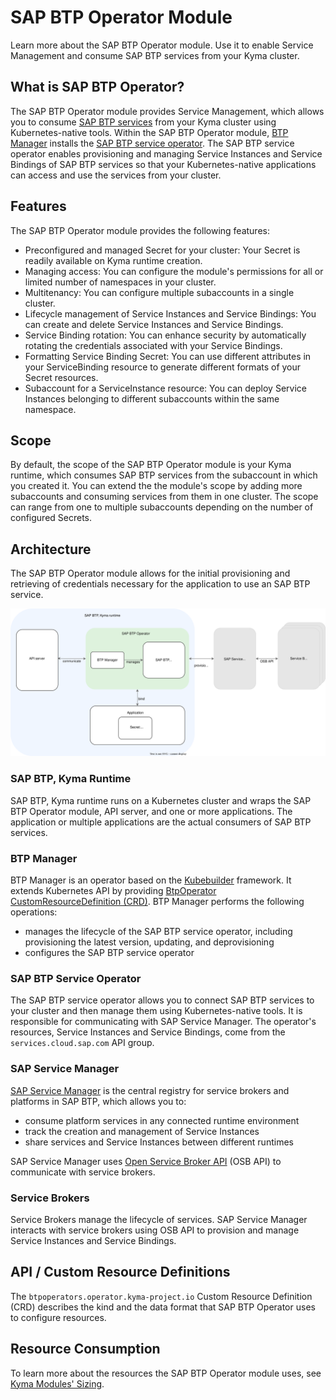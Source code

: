 # SAP BTP Operator Module

Learn more about the SAP BTP Operator module. Use it to enable Service Management and consume SAP BTP services from your Kyma cluster.

## What is SAP BTP Operator?

The SAP BTP Operator module provides Service Management, which allows you to consume [SAP BTP services](https://discovery-center.cloud.sap/protected/index.html#/viewServices) from your Kyma cluster using Kubernetes-native tools.
Within the SAP BTP Operator module, [BTP Manager](https://github.com/kyma-project/btp-manager) installs the [SAP BTP service operator](https://github.com/SAP/sap-btp-service-operator/blob/main/README.md).
The SAP BTP service operator enables provisioning and managing Service Instances and Service Bindings of SAP BTP services so that your Kubernetes-native applications can access and use the services from your cluster.

## Features

The SAP BTP Operator module provides the following features:
* Preconfigured and managed Secret for your cluster: Your Secret is readily available on Kyma runtime creation.
* Managing access: You can configure the module's permissions for all or limited number of namespaces in your cluster. <!--is this correct? do we have this feature?-->
* Multitenancy: You can configure multiple subaccounts in a single cluster.
* Lifecycle management of Service Instances and Service Bindings: You can create and delete Service Instances and Service Bindings. 
* Service Binding rotation: You can enhance security by automatically rotating the credentials associated with your Service Bindings.
* Formatting Service Binding Secret: You can use different attributes in your ServiceBinding resource to generate different formats of your Secret resources.
* Subaccount for a ServiceInstance resource: You can deploy Service Instances belonging to different subaccounts within the same namespace.

## Scope  

By default, the scope of the SAP BTP Operator module is your Kyma runtime, which consumes SAP BTP services from the subaccount in which you created it. You can extend the the module's scope by adding more subaccounts and consuming services from them in one cluster. The scope can range from one to multiple subaccounts depending on the number of configured Secrets.

## Architecture

The SAP BTP Operator module allows for the initial provisioning and retrieving of credentials necessary for the application to use an SAP BTP service.

![SAP BTP Operator architecture](../assets/BtpOperator_architecture.drawio.svg) <!-- the arrow to the module or to the service operator?-->

### SAP BTP, Kyma Runtime

SAP BTP, Kyma runtime runs on a Kubernetes cluster and wraps the SAP BTP Operator module, API server, and one or more applications. The application or multiple applications are the actual consumers of SAP BTP services.

### BTP Manager

BTP Manager is an operator based on the [Kubebuilder](https://github.com/kubernetes-sigs/kubebuilder) framework. It extends Kubernetes API by providing [BtpOperator CustomResourceDefinition (CRD)](https://github.com/kyma-project/btp-manager/blob/main/config/crd/bases/operator.kyma-project.io_btpoperators.yaml). 
BTP Manager performs the following operations:
* manages the lifecycle of the SAP BTP service operator, including provisioning the latest version, updating, and deprovisioning
* configures the SAP BTP service operator

### SAP BTP Service Operator

The SAP BTP service operator allows you to connect SAP BTP services to your cluster and then manage them using Kubernetes-native tools. It is responsible for communicating with SAP Service Manager. The operator's resources, Service Instances and Service Bindings, come from the `services.cloud.sap.com` API group.

### SAP Service Manager

[SAP Service Manager](https://help.sap.com/docs/service-manager/sap-service-manager/sap-service-manager?locale=en-US) is the central registry for service brokers and platforms in SAP BTP, which allows you to:
* consume platform services in any connected runtime environment
* track the creation and management of Service Instances
* share services and Service Instances between different runtimes

SAP Service Manager uses [Open Service Broker API](https://www.openservicebrokerapi.org/) (OSB API) to communicate with service brokers.

### Service Brokers

Service Brokers manage the lifecycle of services. SAP Service Manager interacts with service brokers using OSB API to provision and manage Service Instances and Service Bindings.

## API / Custom Resource Definitions

The `btpoperators.operator.kyma-project.io` Custom Resource Definition (CRD) describes the kind and the data format that SAP BTP Operator <!--or is it BTP Manager?--> uses to configure resources.

<!--See the documentation related to the BtpOperator custom resource (CR):
* SAP BTP Operator
* Service Instance
* Service Binding
add links to the new doc(s)-->

## Resource Consumption

To learn more about the resources the SAP BTP Operator module uses, see [Kyma Modules' Sizing](https://help.sap.com/docs/btp/sap-business-technology-platform-internal/kyma-modules-sizing?locale=en-US&state=DRAFT&version=Internal#sap-btp-operator).
